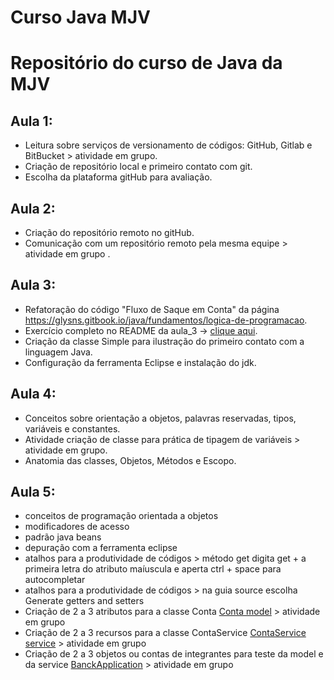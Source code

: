 # Curso Java MJV
# Repositório do curso de Java da MJV
## Aula 1: 
- Leitura sobre serviços de versionamento de códigos: GitHub, Gitlab e BitBucket > atividade em grupo.
- Criação de repositório local e primeiro contato com git.
- Escolha da plataforma gitHub para avaliação.
## Aula 2:
- Criação do repositório remoto no gitHub.
- Comunicação com um repositório remoto pela mesma equipe > atividade em grupo .

## Aula 3:
- Refatoração do código "Fluxo de Saque em Conta" da página <https://glysns.gitbook.io/java/fundamentos/logica-de-programacao>.
- Exercício completo no README da aula_3 -> [clique aqui](/aulas/aula_3/README.md).
- Criação da classe Simple para ilustração do primeiro contato com a linguagem Java.
- Configuração da ferramenta Eclipse e instalação do jdk.

## Aula 4:
- Conceitos sobre orientação a objetos, palavras reservadas, tipos, variáveis e constantes.
- Atividade criação de classe para prática de tipagem de variáveis > atividade em grupo.
- Anatomia das classes, Objetos, Métodos e Escopo.

## Aula 5:
- conceitos de programação orientada a objetos
- modificadores de acesso
- padrão java beans
- depuração com a ferramenta eclipse
- atalhos para a produtividade de códigos > método get digita get + a primeira letra do atributo maíuscula e aperta ctrl + space para autocompletar
- atalhos para a produtividade de códigos > na guia source escolha Generate getters and setters
- Criação de 2 a 3 atributos para a classe Conta [Conta model](/aulas/aula_5/src/banckapp/model/Conta.java) > atividade em grupo
- Criação de 2 a 3 recursos para a classe ContaService [ContaService service](/aulas/aula_5/src/banckapp/service/ContaService.java) > atividade em grupo
- Criação de 2 a 3 objetos ou contas de integrantes para teste da model e da service [BanckApplication](/aulas/aula_5/src/banckapp/BanckApplication.java) > atividade em grupo
